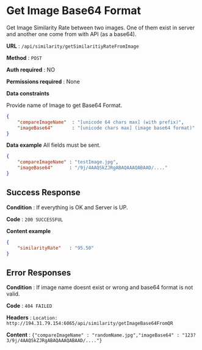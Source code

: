 # Get Image Base64 Format

Get Image Similarity Rate between two images. One of them exist in server and another one come from with API (as a base64).

**URL** : `/api/similarity/getSimilaritiyRateFromImage`

**Method** : `POST`

**Auth required** : NO

**Permissions required** : None

**Data constraints**

Provide name of Image to get Base64 Format.

```json
{
    "compareImageName"  : "[unicode 64 chars max] (with prefix)",
    "imageBase64"       : "[unicode chars max] (image base64 format)"
}
```

**Data example** All fields must be sent.

```json
{
    "compareImageName" : "testImage.jpg",
    "imageBase64"      : "/9j/4AAQSkZJRgABAQAAAQABAAD/...."
}
```

## Success Response

**Condition** : If everything is OK and Server is UP.

**Code** : `200 SUCCESSFUL`

**Content example**

```json
{
    "similarityRate"   : "95.50"
}
```

## Error Responses

**Condition** : If image name doesnt exist or wrong and base64 format is not valid.

**Code** : `404 FAILED`

**Headers** : `Location: http://194.31.79.154:6065/api/similarity/getImageBase64FromQR`

**Content** : `{"compareImageName" : "randomName.jpg","imageBase64" : "123?3/9j/4AAQSkZJRgABAQAAAQABAAD/...."}`